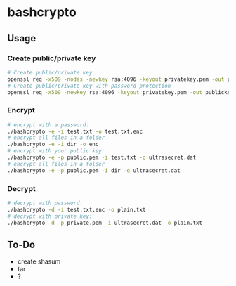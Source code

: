 # bashcrypto
## Usage
### Create public/private key
```bash
# Create public/private key
openssl req -x509 -nodes -newkey rsa:4096 -keyout privatekey.pem -out publickey.pem
# Create public/private key with password protection
openssl req -x509 -newkey rsa:4096 -keyout privatekey.pem -out publickey.pem
```
### Encrypt
```bash
# encrypt with a password:
./bashcrypto -e -i test.txt -o test.txt.enc
# encrypt all files in a folder
./bashcrypto -e -i dir -o enc
# encrypt with your public key:
./bashcrypto -e -p public.pem -i test.txt -o ultrasecret.dat
# encrypt all files in a folder
./bashcrypto -e -p public.pem -i dir -o ultrasecret.dat
```
### Decrypt
```bash
# decrypt with password:
./bashcrypto -d -i test.txt.enc -o plain.txt
# decrypt with private key:
./bashcrypto -d -p private.pem -i ultrasecret.dat -o plain.txt
```

## To-Do
- create shasum
- tar
- ?

